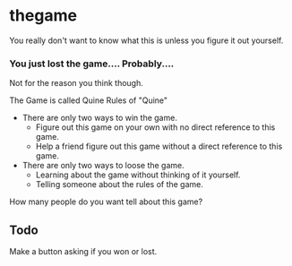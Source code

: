 thegame
=======

You really don't want to know what this is unless you figure it out yourself.

### You just lost the game.... Probably....
Not for the reason you think though.

The Game is called Quine
Rules of "Quine"
* There are only two ways to win the game.
  * Figure out this game on your own with no direct reference to this game.
  * Help a friend figure out this game without a direct reference to this game.
* There are only two ways to loose the game.
  * Learning about the game without thinking of it yourself.
  * Telling someone about the rules of the game.

How many people do you want tell about this game?

## Todo
Make a button asking if you won or lost.
